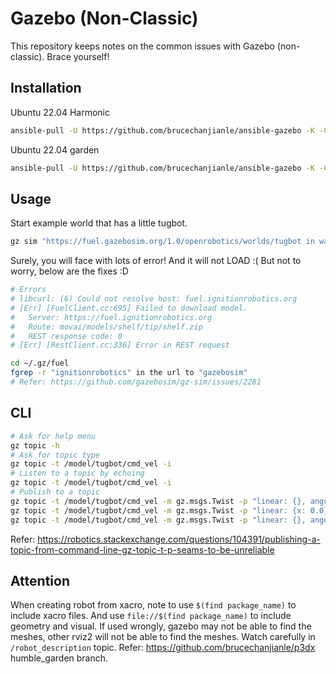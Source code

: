 # Gazebo (Non-Classic)

This repository keeps notes on the common issues with Gazebo (non-classic). Brace yourself!

## Installation

Ubuntu 22.04 Harmonic
```bash
ansible-pull -U https://github.com/brucechanjianle/ansible-gazebo -K -C harmonic
```

Ubuntu 22.04 garden
```bash
ansible-pull -U https://github.com/brucechanjianle/ansible-gazebo -K -C harmonic -e "gz_distribution=garden"
```

## Usage

Start example world that has a little tugbot.
```bash
gz sim "https://fuel.gazebosim.org/1.0/openrobotics/worlds/tugbot in warehouse"
```

Surely, you will face with lots of error! And it will not LOAD :(
But not to worry, below are the fixes :D
```bash
# Errors
# libcurl: (6) Could not resolve host: fuel.ignitionrobotics.org
# [Err] [FuelClient.cc:695] Failed to download model.
#   Server: https://fuel.ignitionrobotics.org
#   Route: movai/models/shelf/tip/shelf.zip
#   REST response code: 0
# [Err] [RestClient.cc:336] Error in REST request

cd ~/.gz/fuel
fgrep -r "ignitionrobotics" in the url to "gazebosim"
# Refer: https://github.com/gazebosim/gz-sim/issues/2281
```

## CLI

```bash
# Ask for help menu
gz topic -h
# Ask for topic type
gz topic -t /model/tugbot/cmd_vel -i
# Listen to a topic by echoing
gz topic -t /model/tugbot/cmd_vel -i
# Publish to a topic
gz topic -t /model/tugbot/cmd_vel -m gz.msgs.Twist -p "linear: {}, angular: {}"
gz topic -t /model/tugbot/cmd_vel -m gz.msgs.Twist -p "linear: {x: 0.0}, angular: {z: -0.5}"
gz topic -t /model/tugbot/cmd_vel -m gz.msgs.Twist -p "linear: {}, angular: {z: 0.5}"
```

Refer: https://robotics.stackexchange.com/questions/104391/publishing-a-topic-from-command-line-gz-topic-t-p-seams-to-be-unreliable

## Attention

When creating robot from xacro, note to use `$(find package_name)` to include xacro files.
And use `file://$(find package_name)` to include geometry and visual.
If used wrongly, gazebo may not be able to find the meshes, other rviz2 will not be able to find the meshes.
Watch carefully in `/robot_description` topic.
Refer: https://github.com/brucechanjianle/p3dx humble_garden branch.